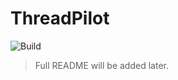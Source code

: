 # ThreadPilot
![Build](https://github.com/melsayed91/ThreadPilot/actions/workflows/build-and-test.yml/badge.svg)
> Full README will be added later.
